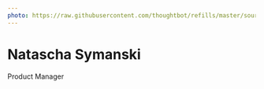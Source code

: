 ```yaml
---
photo: https://raw.githubusercontent.com/thoughtbot/refills/master/source/images/placeholder_logo_1_dark.png
---
```


# Natascha Symanski

Product Manager
